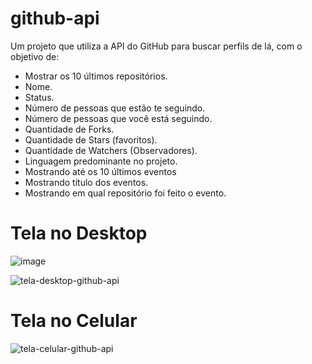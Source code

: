 # github-api
 Um projeto que utiliza a API do GitHub para buscar perfils de lá, com o objetivo de:
  - Mostrar os 10 últimos repositórios.
  - Nome.
  - Status.
  - Número de pessoas que estão te seguindo.
  - Número de pessoas que você está seguindo.
  - Quantidade de Forks.
  - Quantidade de Stars (favoritos).
  - Quantidade de Watchers (Observadores).
  - Linguagem predominante no projeto.
  - Mostrando até os 10 últimos eventos
  - Mostrando título dos eventos.
  - Mostrando em qual repositório foi feito o evento.
  
 
 # Tela no Desktop
 ![image](https://user-images.githubusercontent.com/94459039/221198348-306a6969-7660-4cea-9bbf-22d646042918.png)

![tela-desktop-github-api](https://user-images.githubusercontent.com/94459039/221200600-770b1713-ba8b-4f36-a30e-1109b9978416.png)

# Tela no Celular
![tela-celular-github-api](https://user-images.githubusercontent.com/94459039/221202701-78eb8e07-574e-4ef5-86a1-e4c7267011db.png)
